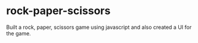 # rock-paper-scissors
Built a rock, paper, scissors game using javascript and also created a UI for the game.
